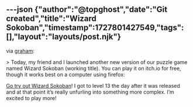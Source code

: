 ---json
{"author":"@topghost","date":"Git created","title":"Wizard Sokoban","timestamp":1727801427549,"tags":[],"layout":"layouts/post.njk"}
---
via [graham](https://graham.build/s/a-blog/001-wizard-sokoban/):

&#x3E; Today, my friend and I launched another new version of our puzzle game named Wizard Sokoban (working title). You can play it on itch.io for free, though it works best on a computer using firefox:


[Go try out Wizard Sokoban](https://anvilfood.itch.io/wizard-sokoban)! I got to level 13 the day after it was released and at that point it&#x2019;s really unfurling into something more complex. I&#x2019;m excited to play more!
